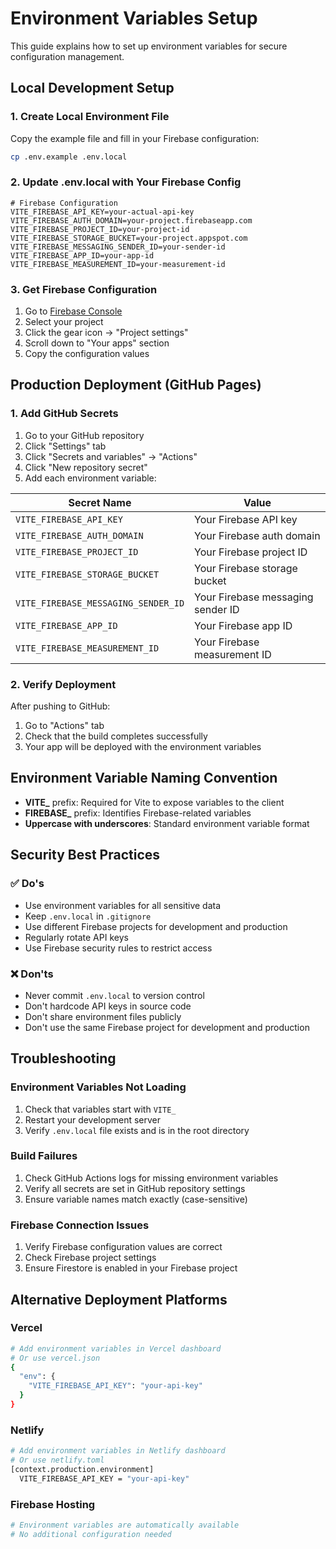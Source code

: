 # Environment Variables Setup

This guide explains how to set up environment variables for secure configuration management.

## Local Development Setup

### 1. Create Local Environment File

Copy the example file and fill in your Firebase configuration:

```bash
cp .env.example .env.local
```

### 2. Update .env.local with Your Firebase Config

```env
# Firebase Configuration
VITE_FIREBASE_API_KEY=your-actual-api-key
VITE_FIREBASE_AUTH_DOMAIN=your-project.firebaseapp.com
VITE_FIREBASE_PROJECT_ID=your-project-id
VITE_FIREBASE_STORAGE_BUCKET=your-project.appspot.com
VITE_FIREBASE_MESSAGING_SENDER_ID=your-sender-id
VITE_FIREBASE_APP_ID=your-app-id
VITE_FIREBASE_MEASUREMENT_ID=your-measurement-id
```

### 3. Get Firebase Configuration

1. Go to [Firebase Console](https://console.firebase.google.com/)
2. Select your project
3. Click the gear icon → "Project settings"
4. Scroll down to "Your apps" section
5. Copy the configuration values

## Production Deployment (GitHub Pages)

### 1. Add GitHub Secrets

1. Go to your GitHub repository
2. Click "Settings" tab
3. Click "Secrets and variables" → "Actions"
4. Click "New repository secret"
5. Add each environment variable:

| Secret Name                         | Value                             |
| ----------------------------------- | --------------------------------- |
| `VITE_FIREBASE_API_KEY`             | Your Firebase API key             |
| `VITE_FIREBASE_AUTH_DOMAIN`         | Your Firebase auth domain         |
| `VITE_FIREBASE_PROJECT_ID`          | Your Firebase project ID          |
| `VITE_FIREBASE_STORAGE_BUCKET`      | Your Firebase storage bucket      |
| `VITE_FIREBASE_MESSAGING_SENDER_ID` | Your Firebase messaging sender ID |
| `VITE_FIREBASE_APP_ID`              | Your Firebase app ID              |
| `VITE_FIREBASE_MEASUREMENT_ID`      | Your Firebase measurement ID      |

### 2. Verify Deployment

After pushing to GitHub:

1. Go to "Actions" tab
2. Check that the build completes successfully
3. Your app will be deployed with the environment variables

## Environment Variable Naming Convention

- **VITE\_** prefix: Required for Vite to expose variables to the client
- **FIREBASE\_** prefix: Identifies Firebase-related variables
- **Uppercase with underscores**: Standard environment variable format

## Security Best Practices

### ✅ Do's

- Use environment variables for all sensitive data
- Keep `.env.local` in `.gitignore`
- Use different Firebase projects for development and production
- Regularly rotate API keys
- Use Firebase security rules to restrict access

### ❌ Don'ts

- Never commit `.env.local` to version control
- Don't hardcode API keys in source code
- Don't share environment files publicly
- Don't use the same Firebase project for development and production

## Troubleshooting

### Environment Variables Not Loading

1. Check that variables start with `VITE_`
2. Restart your development server
3. Verify `.env.local` file exists and is in the root directory

### Build Failures

1. Check GitHub Actions logs for missing environment variables
2. Verify all secrets are set in GitHub repository settings
3. Ensure variable names match exactly (case-sensitive)

### Firebase Connection Issues

1. Verify Firebase configuration values are correct
2. Check Firebase project settings
3. Ensure Firestore is enabled in your Firebase project

## Alternative Deployment Platforms

### Vercel

```bash
# Add environment variables in Vercel dashboard
# Or use vercel.json
{
  "env": {
    "VITE_FIREBASE_API_KEY": "your-api-key"
  }
}
```

### Netlify

```bash
# Add environment variables in Netlify dashboard
# Or use netlify.toml
[context.production.environment]
  VITE_FIREBASE_API_KEY = "your-api-key"
```

### Firebase Hosting

```bash
# Environment variables are automatically available
# No additional configuration needed
```
